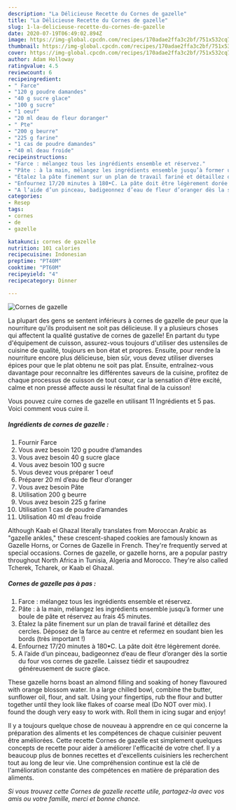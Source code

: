 ```yaml
---
description: "La Délicieuse Recette du Cornes de gazelle"
title: "La Délicieuse Recette du Cornes de gazelle"
slug: 1-la-delicieuse-recette-du-cornes-de-gazelle
date: 2020-07-19T06:49:02.894Z
image: https://img-global.cpcdn.com/recipes/170adae2ffa3c2bf/751x532cq70/cornes-de-gazelle-photo-principale-de-la-recette.jpg
thumbnail: https://img-global.cpcdn.com/recipes/170adae2ffa3c2bf/751x532cq70/cornes-de-gazelle-photo-principale-de-la-recette.jpg
cover: https://img-global.cpcdn.com/recipes/170adae2ffa3c2bf/751x532cq70/cornes-de-gazelle-photo-principale-de-la-recette.jpg
author: Adam Holloway
ratingvalue: 4.5
reviewcount: 6
recipeingredient:
- " Farce"
- "120 g poudre damandes"
- "40 g sucre glace"
- "100 g sucre"
- "1 oeuf"
- "20 ml deau de fleur doranger"
- " Pte"
- "200 g beurre"
- "225 g farine"
- "1 cas de poudre damandes"
- "40 ml deau froide"
recipeinstructions:
- "Farce : mélangez tous les ingrédients ensemble et réservez."
- "Pâte : à la main, mélangez les ingrédients ensemble jusqu’à former une boule de pâte et réservez au frais 45 minutes."
- "Étalez la pâte finement sur un plan de travail fariné et détaillez des cercles. Déposez de la farce au centre et refermez en soudant bien les bords (très important !)"
- "Enfournez 17/20 minutes à 180•C. La pâte doit être légèrement dorée."
- "A l’aide d’un pinceau, badigeonnez d’eau de fleur d’oranger dès la sortie du four vos cornes de gazelle. Laissez tiédir et saupoudrez généreusement de sucre glace."
categories:
- Resep
tags:
- cornes
- de
- gazelle

katakunci: cornes de gazelle 
nutrition: 101 calories
recipecuisine: Indonesian
preptime: "PT40M"
cooktime: "PT60M"
recipeyield: "4"
recipecategory: Dinner

---
```



![Cornes de gazelle](https://img-global.cpcdn.com/recipes/170adae2ffa3c2bf/751x532cq70/cornes-de-gazelle-photo-principale-de-la-recette.jpg)

La plupart des gens se sentent inférieurs à cornes de gazelle de peur que la nourriture qu'ils produisent ne soit pas délicieuse. Il y a plusieurs choses qui affectent la qualité gustative de cornes de gazelle! En partant du type d'équipement de cuisson, assurez-vous toujours d'utiliser des ustensiles de cuisine de qualité, toujours en bon état et propres. Ensuite, pour rendre la nourriture encore plus délicieuse, bien sûr, vous devez utiliser diverses épices pour que le plat obtenu ne soit pas plat. Ensuite, entraînez-vous davantage pour reconnaître les différentes saveurs de la cuisine, profitez de chaque processus de cuisson de tout cœur, car la sensation d'être excité, calme et non pressé affecte aussi le résultat final de la cuisson!

<!--inarticleads1-->

Vous pouvez cuire cornes de gazelle en utilisant 11 Ingrédients et 5 pas. Voici comment vous cuire il.

##### Ingrédients de cornes de gazelle :

1. Fournir  Farce
1. Vous avez besoin 120 g poudre d’amandes
1. Vous avez besoin 40 g sucre glace
1. Vous avez besoin 100 g sucre
1. Vous devez vous préparer 1 oeuf
1. Préparer 20 ml d’eau de fleur d’oranger
1. Vous avez besoin  Pâte
1. Utilisation 200 g beurre
1. Vous avez besoin 225 g farine
1. Utilisation 1 cas de poudre d’amandes
1. Utilisation 40 ml d’eau froide


Although Kaab el Ghazal literally translates from Moroccan Arabic as &#34;gazelle ankles,&#34; these crescent-shaped cookies are famously known as Gazelle Horns, or Cornes de Gazelle in French. They&#39;re frequently served at special occasions. Cornes de gazelle, or gazelle horns, are a popular pastry throughout North Africa in Tunisia, Algeria and Morocco. They&#39;re also called Tcherek, Tcharek, or Kaab el Ghazal. 

<!--inarticleads2-->

##### Cornes de gazelle pas à pas :

1. Farce : mélangez tous les ingrédients ensemble et réservez.
1. Pâte : à la main, mélangez les ingrédients ensemble jusqu’à former une boule de pâte et réservez au frais 45 minutes.
1. Étalez la pâte finement sur un plan de travail fariné et détaillez des cercles. Déposez de la farce au centre et refermez en soudant bien les bords (très important !)
1. Enfournez 17/20 minutes à 180•C. La pâte doit être légèrement dorée.
1. A l’aide d’un pinceau, badigeonnez d’eau de fleur d’oranger dès la sortie du four vos cornes de gazelle. Laissez tiédir et saupoudrez généreusement de sucre glace.


These gazelle horns boast an almond filling and soaking of honey flavoured with orange blossom water. In a large chilled bowl, combine the butter, sunflower oil, flour, and salt. Using your fingertips, rub the flour and butter together until they look like flakes of coarse meal (Do NOT over mix). I found the dough very easy to work with. Roll them in icing sugar and enjoy! 

<!--inarticleads1-->

<p>
Il y a toujours quelque chose de nouveau à apprendre en ce qui concerne la préparation des aliments et les compétences de chaque cuisinier peuvent être améliorées. Cette recette Cornes de gazelle est simplement quelques concepts de recette pour aider à améliorer l'efficacité de votre chef. Il y a beaucoup plus de bonnes recettes et d'excellents cuisiniers les recherchent tout au long de leur vie. Une compréhension continue est la clé de l'amélioration constante des compétences en matière de préparation des aliments.
</p>

<p>
<i>Si vous trouvez cette Cornes de gazelle recette utile, partagez-la avec vos amis ou votre famille, merci et bonne chance.</i>
</p>

